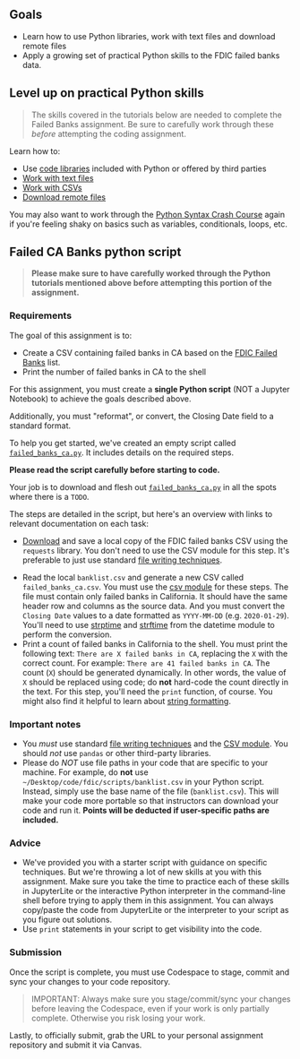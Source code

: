 ## Goals

- Learn how to use Python libraries, work with text files and download remote files
- Apply a growing set of practical Python skills to the FDIC failed banks data.

## Level up on practical Python skills

> The skills covered in the tutorials below are needed to complete the Failed Banks assignment. Be sure to carefully work through these *before* attempting the coding assignment.

Learn how to:

* Use [code libraries](https://stanfordjournalism.github.io/data-journalism-notebooks/lab?path=python_libraries.ipynb) included with Python or offered by third parties
* [Work with text files](https://stanfordjournalism.github.io/data-journalism-notebooks/lab?path=python_file_io.ipynb)
* [Work with CSVs](https://stanfordjournalism.github.io/data-journalism-notebooks/lab?path=python_csv.ipynb)
* [Download remote files](/docs/python/remote_files.md)

You may also want to work through the [Python Syntax Crash Course][] again if you're feeling shaky on basics such as variables, conditionals, loops, etc.

## Failed CA Banks python script

> **Please make sure to have carefully worked through the Python tutorials mentioned above before attempting this portion of the assignment.**

### Requirements

The goal of this assignment is to:

* Create a CSV containing failed banks in CA based on the [FDIC Failed Banks][] list.
* Print the number of failed banks in CA to the shell

[FDIC Failed Banks]: https://www.fdic.gov/resources/resolutions/bank-failures/failed-bank-list/

For this assignment, you must create a **single Python script** (NOT a Jupyter Notebook) to achieve the goals described above.

Additionally, you must "reformat", or convert, the Closing Date field to a standard format.

To help you get started, we've created an empty script called [`failed_banks_ca.py`](/code/failed_banks_ca.py). It includes details on the required steps.

 **Please read the script carefully before starting to code.**

Your job is to download and flesh out [`failed_banks_ca.py`](/code/failed_banks_ca.py) in all the spots where there is a `TODO`.

The steps are detailed in the script, but here's an overview with links to relevant documentation on each task:

* [Download](/docs/python/remote_files.md) and save a local copy of the FDIC failed banks CSV using the `requests` library. You don't need to use the CSV module for this step. It's preferable to just use standard [file writing techniques][].

[file writing techniques]: https://stanfordjournalism.github.io/data-journalism-notebooks/lab?path=python_file_io.ipynb

* Read the local `banklist.csv` and generate a new CSV called `failed_banks_ca.csv`. You must use the [csv module](/docs/python/csv.md) for these steps. The file must contain only failed banks in California. It should have the same header row and columns as the source data. And you must convert the `Closing Date` values to a date formatted as `YYYY-MM-DD` (e.g. `2020-01-29`). You'll need to use [strptime](https://www.programiz.com/python-programming/datetime/strptime) and [strftime](https://www.programiz.com/python-programming/datetime/strftime) from the datetime module to perform the conversion.
* Print a count of failed banks in California to the shell. You must print the following text: `There are X failed banks in CA`, replacing the `X` with the correct count. For example: `There are 41 failed banks in CA`. The count (`X`) should be generated dynamically. In other words, the value of `X` should be replaced using code; do **not** hard-code the count directly in the text. For this step, you'll need the `print` function, of course. You might also find it helpful to learn about [string formatting][].

[string formatting]: https://realpython.com/python-string-formatting/#3-string-interpolation-f-strings-python-36

### Important notes

* You *must* use standard [file writing techniques][] and the [CSV module](/docs/python/csv.md). You should *not* use `pandas` or other third-party libraries.
* Please do *NOT* use file paths in your code that are specific to your machine. For example, do **not** use `~/Desktop/code/fdic/scripts/banklist.csv` in your Python script. Instead, simply use the base name of the file (`banklist.csv`). This will make your code more portable so that instructors can download your code and run it. **Points will be deducted if user-specific paths are included.**

### Advice

* We've provided you with a starter script with guidance on specific techniques. But we're throwing a lot of new skills at you with this assignment. Make sure you take the time to practice each of these skills in JupyterLite or the interactive Python interpreter  in the command-line shell before trying to apply them in this assignment. You can always copy/paste the code from JupyterLite or the interpreter to your script as you figure out solutions.
* Use `print` statements in your script to get visibility into the code.

### Submission

Once the script is complete, you must use Codespace to stage, commit and sync your changes to your code repository.

> IMPORTANT: Always make sure you stage/commit/sync your changes before
> leaving the Codespace, even if your work is only partially complete.
> Otherwise you risk losing your work.

Lastly, to officially submit, grab the URL to your personal assignment repository and submit it via Canvas.

[Python Syntax Crash Course]: https://stanfordjournalism.github.io/data-journalism-notebooks/lab?path=python_syntax_crash_course.ipynb
